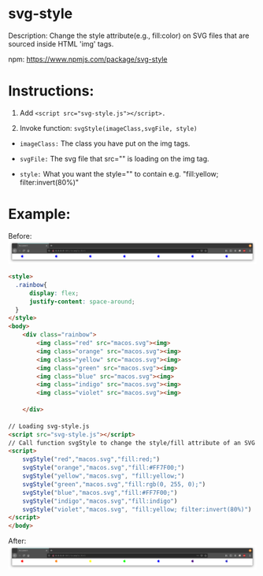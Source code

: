 # svg-style

Description: Change the style attribute(e.g., fill:color) on SVG files that are sourced inside HTML 'img' tags. 

npm: https://www.npmjs.com/package/svg-style

# Instructions: 

1. Add `<script src="svg-style.js"></script>.`

2. Invoke function: `svgStyle(imageClass,svgFile, style)`

* `imageClass:` The class you have put on the img tags.

* `svgFile:` The svg file that src="" is loading on the img tag.

* `style:` What you want the style="" to contain e.g. "fill:yellow; filter:invert(80%)"

# Example:

Before:
![Screenshot](rainbowBefore.png)

```html
<style>
  .rainbow{
      display: flex;
      justify-content: space-around;
  }
</style>
<body>
    <div class="rainbow">
        <img class="red" src="macos.svg"><img>
        <img class="orange" src="macos.svg"><img>
        <img class="yellow" src="macos.svg"><img>
        <img class="green" src="macos.svg"><img>
        <img class="blue" src="macos.svg"><img>
        <img class="indigo" src="macos.svg"><img>
        <img class="violet" src="macos.svg"><img>

    </div>

// Loading svg-style.js
<script src="svg-style.js"></script>
// Call function svgStyle to change the style/fill attribute of an SVG file.
<script>
    svgStyle("red","macos.svg","fill:red;")
    svgStyle("orange","macos.svg","fill:#FF7F00;")
    svgStyle("yellow","macos.svg", "fill:yellow;")
    svgStyle("green","macos.svg","fill:rgb(0, 255, 0);")
    svgStyle("blue","macos.svg","fill:#FF7F00;")
    svgStyle("indigo","macos.svg","fill:indigo")
    svgStyle("violet","macos.svg", "fill:yellow; filter:invert(80%)")
</script>
</body>
```
After:
![Screenshot](rainbowAfter.png)
